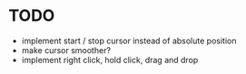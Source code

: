 # TODO

- implement start / stop cursor instead of absolute position
- make cursor smoother?
- implement right click, hold click, drag and drop